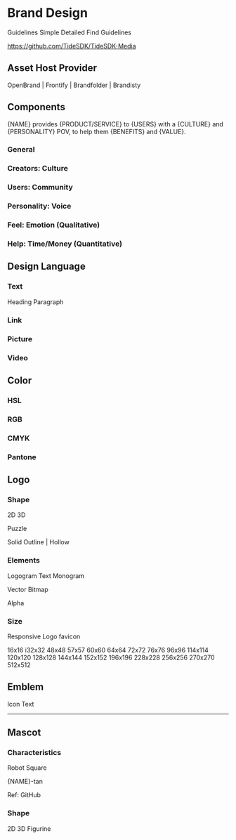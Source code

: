 Brand Design
============

Guidelines
  Simple
  Detailed
  Find Guidelines

https://github.com/TideSDK/TideSDK-Media

Asset Host Provider
-------------------

OpenBrand | Frontify | Brandfolder | Brandisty

Components
----------

{NAME} provides {PRODUCT/SERVICE} to {USERS} with a
{CULTURE} and {PERSONALITY} POV,
to help them {BENEFITS} and {VALUE}.

### General
### Creators: Culture
### Users: Community
### Personality: Voice
### Feel: Emotion (Qualitative)
### Help: Time/Money (Quantitative)

Design Language
---------------

### Text

Heading
Paragraph

### Link

### Picture

### Video

Color
-----

### HSL

### RGB

### CMYK

### Pantone

Logo
----

### Shape

2D
3D

Puzzle

Solid
Outline | Hollow

### Elements

Logogram
Text
Monogram

Vector
Bitmap

Alpha

### Size

Responsive Logo
favicon

16x16
i32x32
48x48
57x57
60x60
64x64
72x72
76x76
96x96
114x114
120x120
128x128
144x144
152x152
196x196
228x228
256x256
270x270
512x512

Emblem
------

Icon
Text

*  *  *  *  *

Mascot
------

### Characteristics

Robot
Square

{NAME}-tan

Ref: GitHub

### Shape

2D
3D
Figurine


